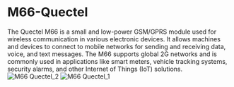 # M66-Quectel
The Quectel M66 is a small and low-power GSM/GPRS module used for wireless communication in various electronic devices. It allows machines and devices to connect to mobile networks for sending and receiving data, voice, and text messages. The M66 supports global 2G networks and is commonly used in applications like smart meters, vehicle tracking systems, security alarms, and other Internet of Things (IoT) solutions.
![M66 Quectel_2](https://github.com/user-attachments/assets/a9a53cda-8a59-4961-81ad-7e11be82e476)
![M66 Quectel_1](https://github.com/user-attachments/assets/9b060ee2-2ea5-402d-aa12-8a17827adfd4)
